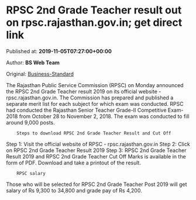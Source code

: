 
# RPSC 2nd Grade Teacher result out on rpsc.rajasthan.gov.in; get direct link

Published at: **2019-11-05T07:27:00+00:00**

Author: **BS Web Team**

Original: [Business-Standard](https://www.business-standard.com/article/jobs/rpsc-2nd-grade-teacher-result-out-on-rpsc-rajasthan-gov-in-get-direct-link-119110500443_1.html)

The Rajasthan Public Service Commission (RPSC) on Monday announced the RPSC 2nd Grade Teacher result 2019 on its official website - rpsc.rajasthan.gov.in. The Commission has prepared and published a separate merit list for each subject for which exam was conducted. RPSC had conducted the Rajasthan Senior Teacher Grade-II Competitive Exam-2018 from October 28 to November 2, 2018. The exam was conducted to fill around 9,000 posts.

        Steps to download RPSC 2nd Grade Teacher Result and Cut Off
      
Step 1: Visit the official website of RPSC - rpsc.rajasthan.gov.in
Step 2: Click on RPSC 2nd Grade Teacher Result 2019
Step 3: RPSC 2nd Grade Teacher Result 2019 and RPSC 2nd Grade Teacher Cut Off Marks is available in the form of PDF. Download and take a printout of the result.

        RPSC salary
      
Those who will be selected for RPSC 2nd Grade Teacher Post 2019 will get salary of Rs 9,300 to 34,800 and grade pay of Rs 4,200.
